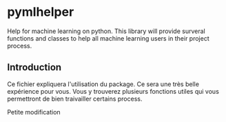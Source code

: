# pymlhelper
Help for machine learning on python. This library will provide surveral functions and classes to help all machine learning users in their project process. 

## Introduction

Ce fichier expliquera l'utilisation du package. Ce sera une très belle expérience pour vous. 
Vous y trouverez plusieurs fonctions utiles qui vous permettront de bien traivailler certains process.

Petite modification 